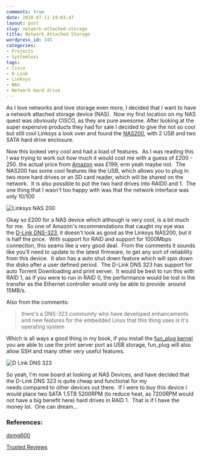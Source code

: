 ```yaml
---
comments: true
date: 2010-07-11 19:03:47
layout: post
slug: network-attached-storage
title: Network Attached Storage
wordpress_id: 345
categories:
- Projects
- Systemless
tags:
- Cisco
- D-Link
- Linksys
- NAS
- Network Hard drive
---
```


As I love networks and love storage even more, I decided that I want to have a network attached storage device (NAS).  Now my first location on my NAS quest was obviously CISCO, as they are pure awesome. After looking at the super expensive products they had for sale I decided to give the not so cool but still cool Linksys a look over and found the [NAS200](http://www.linksysbycisco.com/UK/en/products/NAS200), with 2 USB and two SATA hard drive enclosure.

Now this looked very cool and had a load of features.  As I was reading this I was trying to work out how much it would cost me with a guess of £200 - 250. the actual price from [Amazon](http://www.amazon.co.uk/exec/obidos/ASIN/B00109T24U/ref=nosim/8659605-000-21) was £199, erm yeah maybe not.  The NAS200 has some cool features like the USB, which allows you to plug in two more hard drives or an SD card reader, which will be shared on the network.  It is also possible to put the two hard drives into RAID0 and 1.  The one thing that I wasn't too happy with was that the network interface was only 10/100

![Linksys NAS 200](http://www.nationpigeon.com/wordpress/wp-content/uploads/2010/07/Linksys-NAS200-150x150.jpg)

Okay so £200 for a NAS device which although is very cool, is a bit much for me.  So one of Amazon's recommendations that caught my eye was the [D-Link DNS-323](http://www.amazon.co.uk/D-Link-Bay-Network-Storage-Enclosure/dp/B000GK8LVE/ref=sr_1_1?ie=UTF8&s=electronics&qid=1278868348&sr=1-1), it doesn't look as good as the Linksys NAS200, but it is half the price.  With support for RAID and support for 1000Mbps connection, this seams like a very good deal.  From the comments it sounds like you'll need to update to the latest firmware, to get any sort of reliability from this device.  It also has a auto shut down feature which will spin down the disks after a user defined period.  The D-Link DNS 323 has support for auto Torrent Downloading and print server.  It would be best to run this with RAID 1, as if you were to run in RAID 0, the performance would be lost in the transfer as the Ethernet controller would only be able to provide  around 15MB/s.

Also from the comments:


> there's a DNS-323 community who have developed enhancements and new features for the embedded Linux that this thing uses is it's operating system


Which is all ways a good thing in my book, if you install the [fun_plug kernel](http://www.inreto.de/dns323/fun-plug/0.5/) you are able to use the print server port as USB storage, fun_plug will also allow SSH and many other very useful features.

![D Link DNS 323](http://www.nationpigeon.com/wordpress/wp-content/uploads/2010/07/D-Link-DNS-323-150x150.jpg)

So yeah, I'm now board at looking at NAS Devices, and have decided that the D-Link DNS 323 is quite cheap and functional for my needs compared to other devices out there.  If I were to buy this device I would place two SATA 1.5TB 5200RPM (to reduce heat, as 7200RPM would not have a big benefit here) hard drives in RAID 1.  That is if I have the money lol.  One can dream...

### References:
[dsmg600](http://forum.dsmg600.info/viewforum.php?id=3)

[Trusted Reviews](http://www.trustedreviews.com/networking/review/2006/11/20/D-Link-DNS-323/p1)
